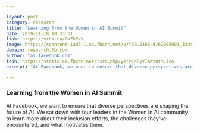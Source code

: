 ```yaml
---

layout: post
category: research
title: "Learning from the Women in AI Summit"
date: 2019-11-18 18:33:31
link: https://vrhk.co/2NZkPvV
image: https://scontent-iad3-1.xx.fbcdn.net/v/t39.2365-6/62005901_339410453415244_6913470558424268800_n.jpg?_nc_cat=106&_nc_oc=AQmpJA-cis0hdL7qs-k9ISJ9wS84mnb7J4YoHCSc-plUX7G5zeUTZ5t8AZpX4rVuBPE&_nc_ht=scontent-iad3-1.xx&oh=1b3d7155bf3f56ad9ac555afff915e5c&oe=5E4FB6FF
domain: research.fb.com
author: "ai.facebook.com"
icon: https://static.xx.fbcdn.net/rsrc.php/yz/r/KFyVIAWzntM.ico
excerpt: "At Facebook, we want to ensure that diverse perspectives are shaping the future of AI. We sat down with four leaders in the Women in AI community to learn more about their inclusion efforts, the challenges they’ve encountered, and what motivates them."

---
```


### Learning from the Women in AI Summit

At Facebook, we want to ensure that diverse perspectives are shaping the future of AI. We sat down with four leaders in the Women in AI community to learn more about their inclusion efforts, the challenges they’ve encountered, and what motivates them.